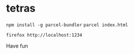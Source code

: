 # tetras

`npm install -g parcel-bundler`
`parcel index.html`

`firefox http://localhost:1234`

Have fun
